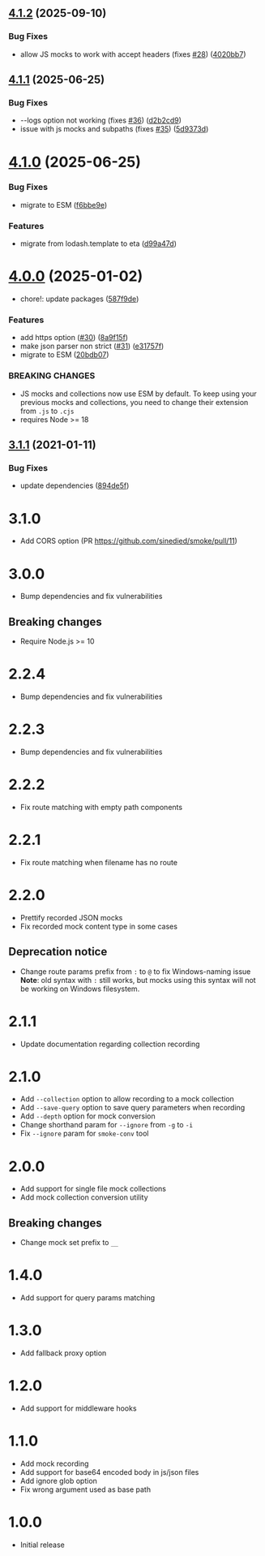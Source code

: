 ## [4.1.2](https://github.com/sinedied/smoke/compare/4.1.1...4.1.2) (2025-09-10)


### Bug Fixes

* allow JS mocks to work with accept headers (fixes [#28](https://github.com/sinedied/smoke/issues/28)) ([4020bb7](https://github.com/sinedied/smoke/commit/4020bb7841b4cafc20395b54be67b79c9f7365ea))

## [4.1.1](https://github.com/sinedied/smoke/compare/4.1.0...4.1.1) (2025-06-25)


### Bug Fixes

* --logs option not working (fixes [#36](https://github.com/sinedied/smoke/issues/36)) ([d2b2cd9](https://github.com/sinedied/smoke/commit/d2b2cd9e1ae0ecf27238d127caad60e9fb0f3d41))
* issue with js mocks and subpaths (fixes [#35](https://github.com/sinedied/smoke/issues/35)) ([5d9373d](https://github.com/sinedied/smoke/commit/5d9373d29ebd57ed10c88b20eb277b8491fae3d0))

# [4.1.0](https://github.com/sinedied/smoke/compare/4.0.0...4.1.0) (2025-06-25)


### Bug Fixes

* migrate to ESM ([f6bbe9e](https://github.com/sinedied/smoke/commit/f6bbe9ee373b2620a86768d52ed207617f0e1f5b))


### Features

* migrate from lodash.template to eta ([d99a47d](https://github.com/sinedied/smoke/commit/d99a47dde75a7bb928cdec077894495f4671c32d))

# [4.0.0](https://github.com/sinedied/smoke/compare/3.1.1...4.0.0) (2025-01-02)


* chore!: update packages ([587f9de](https://github.com/sinedied/smoke/commit/587f9deb0d840aa23f3efc834a4073e69ef46662))


### Features

* add https option ([#30](https://github.com/sinedied/smoke/issues/30)) ([8a9f15f](https://github.com/sinedied/smoke/commit/8a9f15f182a7678a26d49dc71d85578c5518acd3))
* make json parser non strict ([#31](https://github.com/sinedied/smoke/issues/31)) ([e31757f](https://github.com/sinedied/smoke/commit/e31757fc26c1ff0843e53d4e0bafc01bb778f2ca))
* migrate to ESM ([20bdb07](https://github.com/sinedied/smoke/commit/20bdb07616c0a9adfedf938f6cb1bd6e5c77bbc9))


### BREAKING CHANGES

* JS mocks and collections now use ESM by default. To keep using your previous mocks and collections, you need to change their extension from `.js` to `.cjs`
* requires Node >= 18

## [3.1.1](https://github.com/sinedied/smoke/compare/3.1.0...3.1.1) (2021-01-11)


### Bug Fixes

* update dependencies ([894de5f](https://github.com/sinedied/smoke/commit/894de5f1868d9a691f791f7d5b4684eaa277700c))

# 3.1.0
- Add CORS option (PR https://github.com/sinedied/smoke/pull/11)

# 3.0.0
- Bump dependencies and fix vulnerabilities

## Breaking changes
- Require Node.js >= 10

# 2.2.4
- Bump dependencies and fix vulnerabilities

# 2.2.3
- Bump dependencies and fix vulnerabilities

# 2.2.2
- Fix route matching with empty path components

# 2.2.1
- Fix route matching when filename has no route

# 2.2.0
- Prettify recorded JSON mocks
- Fix recorded mock content type in some cases

## Deprecation notice
- Change route params prefix from `:` to `@` to fix Windows-naming issue
  **Note**: old syntax with `:` still works, but mocks using this syntax will
  not be working on Windows filesystem.

# 2.1.1
- Update documentation regarding collection recording

# 2.1.0
- Add `--collection` option to allow recording to a mock collection
- Add `--save-query` option to save query parameters when recording
- Add `--depth` option for mock conversion
- Change shorthand param for `--ignore` from `-g` to `-i`
- Fix `--ignore` param for `smoke-conv` tool

# 2.0.0
- Add support for single file mock collections
- Add mock collection conversion utility

## Breaking changes
- Change mock set prefix to `__`

# 1.4.0
- Add support for query params matching

# 1.3.0
- Add fallback proxy option

# 1.2.0
- Add support for middleware hooks

# 1.1.0
- Add mock recording
- Add support for base64 encoded body in js/json files
- Add ignore glob option
- Fix wrong argument used as base path

# 1.0.0
- Initial release
